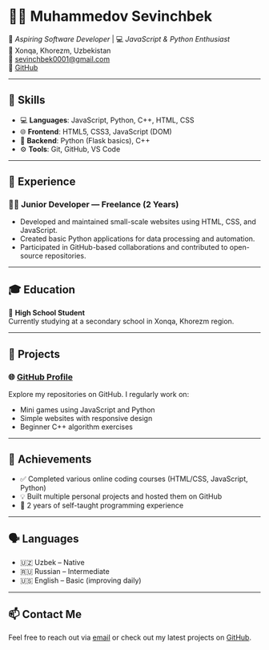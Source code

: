 # 👨‍💻 Muhammedov Sevinchbek

🚀 *Aspiring Software Developer* | 💻 *JavaScript & Python Enthusiast*  
📍 Xonqa, Khorezm, Uzbekistan  
📧 sevinchbek0001@gmail.com  
🔗 [GitHub](https://github.com/sevinchbek101)

---

## 🧠 Skills

- 💻 **Languages**: JavaScript, Python, C++, HTML, CSS  
- 🌐 **Frontend**: HTML5, CSS3, JavaScript (DOM)  
- 🧮 **Backend**: Python (Flask basics), C++  
- ⚙️ **Tools**: Git, GitHub, VS Code  

---

## 🧳 Experience

### 👨‍💻 Junior Developer — Freelance (2 Years)
- Developed and maintained small-scale websites using HTML, CSS, and JavaScript.  
- Created basic Python applications for data processing and automation.  
- Participated in GitHub-based collaborations and contributed to open-source repositories.

---

## 🎓 Education

🏫 **High School Student**  
Currently studying at a secondary school in Xonqa, Khorezm region.  

---

## 📂 Projects

### 🌐 [GitHub Profile](https://github.com/sevinchbek101)
Explore my repositories on GitHub. I regularly work on:
- Mini games using JavaScript and Python  
- Simple websites with responsive design  
- Beginner C++ algorithm exercises

---

## 🏅 Achievements

- ✅ Completed various online coding courses (HTML/CSS, JavaScript, Python)  
- 💡 Built multiple personal projects and hosted them on GitHub  
- 🤝 2 years of self-taught programming experience

---

## 🗣️ Languages

- 🇺🇿 Uzbek – Native  
- 🇷🇺 Russian – Intermediate  
- 🇺🇸 English – Basic (improving daily)  

---

## 📫 Contact Me

Feel free to reach out via [email](mailto:sevinchbek0001@gmail.com) or check out my latest projects on [GitHub](https://github.com/sevinchbek101).


